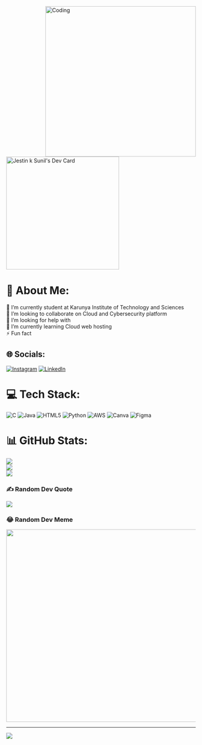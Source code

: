 

<img align="right" alt="Coding" width="400" src="https://media.giphy.com/media/qgQUggAC3Pfv687qPC/giphy.gif">

<a href="https://app.daily.dev/jztn"><img src="https://api.daily.dev/devcards/c64abc80c308402298ce0a75070f55ba.png?r=zmy" width="300" alt="Jestin k Sunil's Dev Card"/></a>
# 💫 About Me:
🔭 I’m currently student at Karunya Institute of Technology and Sciences<br>👯 I’m looking to collaborate on Cloud and Cybersecurity platform<br>🤝 I’m looking for help with <br>🌱 I’m currently learning Cloud web hosting<br>⚡ Fun fact  


## 🌐 Socials:
[![Instagram](https://img.shields.io/badge/Instagram-%23E4405F.svg?logo=Instagram&logoColor=white)](https://instagram.com/__jn_esti__) [![LinkedIn](https://img.shields.io/badge/LinkedIn-%230077B5.svg?logo=linkedin&logoColor=white)](https://linkedin.com/in/https://www.linkedin.com/in/jestin-k-sunil-23bb31248/) 

# 💻 Tech Stack:
![C](https://img.shields.io/badge/c-%2300599C.svg?style=for-the-badge&logo=c&logoColor=white) ![Java](https://img.shields.io/badge/java-%23ED8B00.svg?style=for-the-badge&logo=java&logoColor=white) ![HTML5](https://img.shields.io/badge/html5-%23E34F26.svg?style=for-the-badge&logo=html5&logoColor=white) ![Python](https://img.shields.io/badge/python-3670A0?style=for-the-badge&logo=python&logoColor=ffdd54) ![AWS](https://img.shields.io/badge/AWS-%23FF9900.svg?style=for-the-badge&logo=amazon-aws&logoColor=white) ![Canva](https://img.shields.io/badge/Canva-%2300C4CC.svg?style=for-the-badge&logo=Canva&logoColor=white) 	![Figma](https://img.shields.io/badge/figma-%23F24E1E.svg?style=for-the-badge&logo=figma&logoColor=white)
# 📊 GitHub Stats:
![](https://github-readme-stats.vercel.app/api?username=jeztyn&theme=dark&hide_border=false&include_all_commits=true&count_private=true)<br/>
![](https://github-readme-streak-stats.herokuapp.com/?user=jeztyn&theme=dark&hide_border=false)<br/>
![](https://github-readme-stats.vercel.app/api/top-langs/?username=jeztyn&theme=dark&hide_border=false&include_all_commits=true&count_private=true&layout=compact)

### ✍️ Random Dev Quote
![](https://quotes-github-readme.vercel.app/api?type=horizontal&theme=radical)

### 😂 Random Dev Meme
<img src="https://random-memer.herokuapp.com/" width="512px"/>

---
[![](https://visitcount.itsvg.in/api?id=jeztyn&icon=0&color=0)](https://visitcount.itsvg.in)

<!-- Proudly created with GPRM ( https://gprm.itsvg.in ) -->

